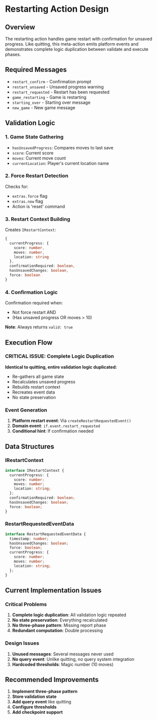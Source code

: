 # Restarting Action Design

## Overview
The restarting action handles game restart with confirmation for unsaved progress. Like quitting, this meta-action emits platform events and demonstrates complete logic duplication between validate and execute phases.

## Required Messages
- `restart_confirm` - Confirmation prompt
- `restart_unsaved` - Unsaved progress warning
- `restart_requested` - Restart has been requested
- `game_restarting` - Game is restarting
- `starting_over` - Starting over message
- `new_game` - New game message

## Validation Logic

### 1. Game State Gathering
- `hasUnsavedProgress`: Compares moves to last save
- `score`: Current score
- `moves`: Current move count
- `currentLocation`: Player's current location name

### 2. Force Restart Detection
Checks for:
- `extras.force` flag
- `extras.now` flag
- Action is 'reset' command

### 3. Restart Context Building
Creates `IRestartContext`:
```typescript
{
  currentProgress: {
    score: number,
    moves: number,
    location: string
  },
  confirmationRequired: boolean,
  hasUnsavedChanges: boolean,
  force: boolean
}
```

### 4. Confirmation Logic
Confirmation required when:
- Not force restart AND
- (Has unsaved progress OR moves > 10)

**Note**: Always returns `valid: true`

## Execution Flow

### CRITICAL ISSUE: Complete Logic Duplication
**Identical to quitting, entire validation logic duplicated:**
- Re-gathers all game state
- Recalculates unsaved progress
- Rebuilds restart context
- Recreates event data
- No state preservation

### Event Generation
1. **Platform restart event**: Via `createRestartRequestedEvent()`
2. **Domain event**: `if.event.restart_requested`
3. **Conditional hint**: If confirmation needed

## Data Structures

### IRestartContext
```typescript
interface IRestartContext {
  currentProgress: {
    score: number;
    moves: number;
    location: string;
  };
  confirmationRequired: boolean;
  hasUnsavedChanges: boolean;
  force: boolean;
}
```

### RestartRequestedEventData
```typescript
interface RestartRequestedEventData {
  timestamp: number;
  hasUnsavedChanges: boolean;
  force: boolean;
  currentProgress: {
    score: number;
    moves: number;
    location: string;
  };
}
```

## Current Implementation Issues

### Critical Problems
1. **Complete logic duplication**: All validation logic repeated
2. **No state preservation**: Everything recalculated
3. **No three-phase pattern**: Missing report phase
4. **Redundant computation**: Double processing

### Design Issues
1. **Unused messages**: Several messages never used
2. **No query event**: Unlike quitting, no query system integration
3. **Hardcoded thresholds**: Magic number (10 moves)

## Recommended Improvements
1. **Implement three-phase pattern**
2. **Store validation state**
3. **Add query event** like quitting
4. **Configure thresholds**
5. **Add checkpoint support**